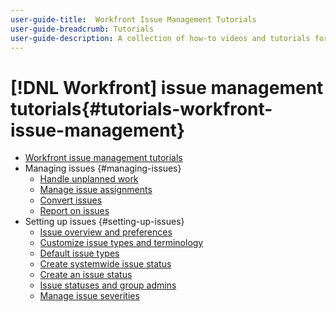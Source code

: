 ```yaml
---
user-guide-title:  Workfront Issue Management Tutorials
user-guide-breadcrumb: Tutorials
user-guide-description: A collection of how-to videos and tutorials for Workfront.
---
```


# [!DNL Workfront] issue management tutorials{#tutorials-workfront-issue-management}

+ [Workfront issue management tutorials](home.md)
+ Managing issues {#managing-issues}
  + [Handle unplanned work](managing-issues/handle-unplanned-work-with-workfront-issues.md)
  + [Manage issue assignments](managing-issues/manage-issue-assignments.md)
  + [Convert issues](managing-issues/convert-issues-to-other-work-items.md)
  + [Report on issues](managing-issues/report-on-issues.md)  
+ Setting up issues {#setting-up-issues}
  + [Issue overview and preferences](setting-up-issues/issue-overview-and-preferences.md)
  + [Customize issue types and terminology](setting-up-issues/customize-issue-types-and-terminology.md)
  + [Default issue types](setting-up-issues/default-issue-types.md)
  + [Create systemwide issue status](setting-up-issues/create-systemwide-issue-status.md)
  + [Create an issue status](setting-up-issues/create-an-issue-status.md)
  + [Issue statuses and group admins](setting-up-issues/issue-status-and-group-administrators.md)
  + [Manage issue severities](setting-up-issues/manage-issue-severities.md)


<!--
Articles must be added to this TOC file in order to render.

The first item in the list should be a link to an article. This is your guide's home page.

Use this list format to specify links to articles and section headings that expand and collapse in the left rail of the user guide.

An article link CANNOT be used as a section heading.
-->
